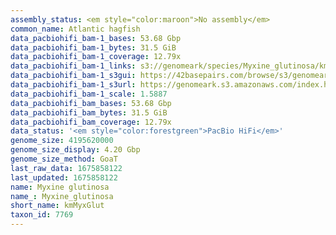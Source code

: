```yaml
---
assembly_status: <em style="color:maroon">No assembly</em>
common_name: Atlantic hagfish
data_pacbiohifi_bam-1_bases: 53.68 Gbp
data_pacbiohifi_bam-1_bytes: 31.5 GiB
data_pacbiohifi_bam-1_coverage: 12.79x
data_pacbiohifi_bam-1_links: s3://genomeark/species/Myxine_glutinosa/kmMyxGlut1/genomic_data/pacbio_hifi/<br>
data_pacbiohifi_bam-1_s3gui: https://42basepairs.com/browse/s3/genomeark/species/Myxine_glutinosa/kmMyxGlut1/genomic_data/pacbio_hifi/
data_pacbiohifi_bam-1_s3url: https://genomeark.s3.amazonaws.com/index.html?prefix=species/Myxine_glutinosa/kmMyxGlut1/genomic_data/pacbio_hifi/
data_pacbiohifi_bam-1_scale: 1.5887
data_pacbiohifi_bam_bases: 53.68 Gbp
data_pacbiohifi_bam_bytes: 31.5 GiB
data_pacbiohifi_bam_coverage: 12.79x
data_status: '<em style="color:forestgreen">PacBio HiFi</em>'
genome_size: 4195620000
genome_size_display: 4.20 Gbp
genome_size_method: GoaT
last_raw_data: 1675858122
last_updated: 1675858122
name: Myxine glutinosa
name_: Myxine_glutinosa
short_name: kmMyxGlut
taxon_id: 7769
---
```

